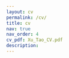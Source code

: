 ```yaml
---
layout: cv
permalink: /cv/
title: cv
nav: true
nav_order: 4
cv_pdf: Xu_Tao_CV.pdf
description: 
---
```

